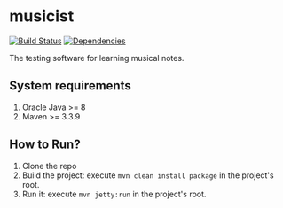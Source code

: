 # musicist
[![Build Status](https://travis-ci.org/aistomin/musicist.svg?branch=master)](https://travis-ci.org/aistomin/musicist)
[![Dependencies](https://www.versioneye.com/user/projects/5a12145b0fb24f2a31717106/badge.svg?style=flat)](https://www.versioneye.com/user/projects/58ff3507c2ef4238225808ea)

The testing software for learning musical notes.

## System requirements
1. Oracle Java >= 8
2. Maven >= 3.3.9

## How to Run?
1. Clone the repo
2. Build the project: execute ```mvn clean install package``` in the project's root.
2. Run it: execute ```mvn jetty:run``` in the project's root.